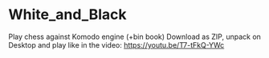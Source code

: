 # White_and_Black
Play chess against Komodo engine (+bin book)
Download as ZIP, unpack on Desktop and play like in the video:
https://youtu.be/T7-tFkQ-YWc

